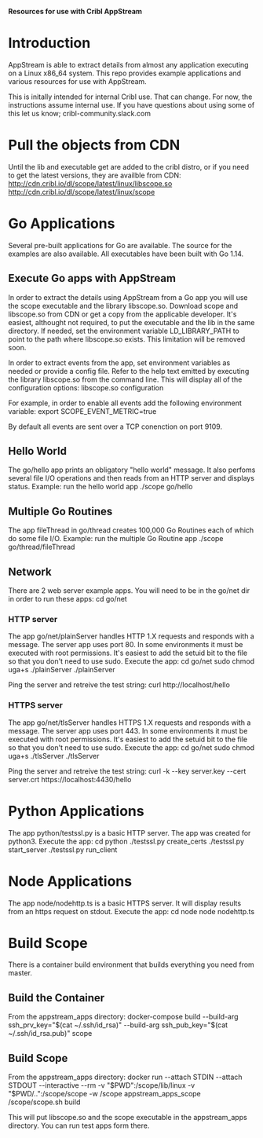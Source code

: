 **Resources for use with Cribl AppStream**

# Introduction
AppStream is able to extract details from almost any application executing on a Linux x86_64 system. This repo provides example applications and various resources for use with AppStream.

This is initally intended for internal Cribl use. That can change. For now, the instructions assume internal use. If you have questions about using some of this let us know; cribl-community.slack.com 

# Pull the objects from CDN
Until the lib and executable get are added to the cribl distro, or if you need to get the latest versions, they are availble from CDN:
http://cdn.cribl.io/dl/scope/latest/linux/libscope.so
http://cdn.cribl.io/dl/scope/latest/linux/scope

# Go Applications
Several pre-built applications for Go are available. The source for the examples are also available. All executables have been built with Go 1.14.

## Execute Go apps with AppStream
In order to extract the details using AppStream from a Go app you will use the scope executable and the library libscope.so. Download scope and libscope.so from CDN or get a copy from the applicable developer. It's easiest, althought not required, to put the executable and the lib in the same directory. If needed, set the environment variable LD_LIBRARY_PATH to point to the path where libscope.so exists. This limitation will be removed soon.

In order to extract events from the app, set environment variables as needed or provide a config file. Refer to the help text emitted by executing the library libscope.so from the command line. This will display all of the configuration options:
   libscope.so configuration

For example, in order to enable all events add the following environment variable:
    export SCOPE_EVENT_METRIC=true

By default all events are sent over a TCP conenction on port 9109.

## Hello World
The go/hello app prints an obligatory "hello world" message. It also perfoms several file I/O operations and then reads from an HTTP server and displays status. 
Example: run the hello world app
   ./scope go/hello

## Multiple Go Routines
The app fileThread in go/thread creates 100,000 Go Routines each of which do some file I/O.
Example: run the multiple Go Routine app
   ./scope go/thread/fileThread

## Network
There are 2 web server example apps.
You will need to be in the go/net dir in order to run these apps:
    cd go/net

### HTTP server
The app go/net/plainServer handles HTTP 1.X requests and responds with a message.
The server app uses port 80. In some environments it must be executed with root permissions. It's easiest to add the setuid bit to the file so that you don't need to use sudo.
Execute the app:
      cd go/net
      sudo chmod uga+s ./plainServer
      ./plainServer

Ping the server and retreive the test string:
     curl http://localhost/hello

### HTTPS server
The app go/net/tlsServer handles HTTPS 1.X requests and responds with a message.
The server app uses port 443. In some environments it must be executed with root permissions. It's easiest to add the setuid bit to the file so that you don't need to use sudo.
Execute the app:
    cd go/net
    sudo chmod uga+s ./tlsServer
    ./tlsServer

Ping the server and retreive the test string:
     curl -k --key server.key --cert server.crt https://localhost:4430/hello

# Python Applications
The app python/testssl.py is a basic HTTP server. The app was created for python3.
Execute the app:
        cd python
        ./testssl.py create_certs
        ./testssl.py start_server
        ./testssl.py run_client

# Node Applications
The app node/nodehttp.ts is a basic HTTPS server. It will display results from an https request on stdout.
Execute the app:
        cd node
        node nodehttp.ts

# Build Scope
There is a container build environment that builds everything you need from master.

## Build the Container
From the appstream_apps directory:
docker-compose build --build-arg ssh_prv_key="$(cat ~/.ssh/id_rsa)" --build-arg ssh_pub_key="$(cat ~/.ssh/id_rsa.pub)" scope

## Build Scope
From the appstream_apps directory:
docker run --attach STDIN --attach STDOUT --interactive --rm -v "$PWD":/scope/lib/linux -v "$PWD/..":/scope/scope -w /scope appstream_apps_scope /scope/scope.sh build

This will put libscope.so and the scope executable in the appstream_apps directory. You can run test apps form there.
